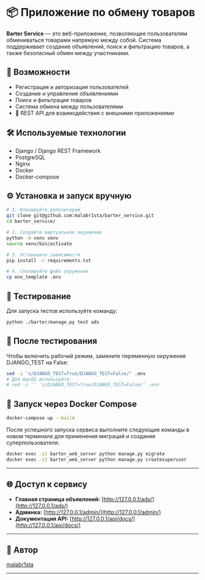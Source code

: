 # 📦 Приложение по обмену товаров

**Barter Service** — это веб-приложение, позволяющее пользователям обмениваться товарами напрямую между собой. Система поддерживает создание объявлений, поиск и фильтрацию товаров, а также безопасный обмен между участниками.


## 🚀 Возможности

- Регистрация и авторизация пользователей
- Создание и управление объявлениями
- Поиск и фильтрация товаров
- Система обмена между пользователями
- 📡 REST API для взаимодействия с внешними приложениями

## 🛠️ Используемые технологии

- Django / Django REST Framework
- PostgreSQL
- Nginx
- Docker
- Docker-compose

## ⚙️ Установка и запуск вручную

```bash
# 1. Клонируйте репозиторий
git clone git@github.com:malabr1sta/barter_service.git
cd barter_service/

# 2. Создайте виртуальное окружение
python -m venv venv
source venv/bin/activate

# 3. Установите зависимости
pip install -r requirements.txt

# 4. Скопируйте файл окружения
cp env_template .env
```

## 🧪 Тестирование

Для запуска тестов используйте команду:

```bash
python ./barter/manage.py test ads
```

## 🔧 После тестирования

Чтобы включить рабочий режим, замените переменную окружения DJANGO_TEST на False:

```bash
sed -i 's/DJANGO_TEST=True/DJANGO_TEST=False/' .env
# Для macOS используйте:
# sed -i '' 's/DJANGO_TEST=True/DJANGO_TEST=False/' .env
```

## 🐳 Запуск через Docker Compose

```bash
docker-compose up --build
```

После успешного запуска сервиса выполните следующие команды в новом терминале для применения миграций и создания суперпользователя:

```bash
docker exec -it barter_web_server python manage.py migrate
docker exec -it barter_web_server python manage.py createsuperuser
```

---

## 🌐 Доступ к сервису

- **Главная страница объявлений:** [http://127.0.0.1/ads/](http://127.0.0.1/ads/)
- **Админка:** [http://127.0.0.1/admin/](http://127.0.0.1/admin/)
- **Документация API:** [http://127.0.0.1/api/docs/](http://127.0.0.1/api/docs/)

---


## 👤 Автор

[malabr1sta](https://github.com/malabr1sta)

---
